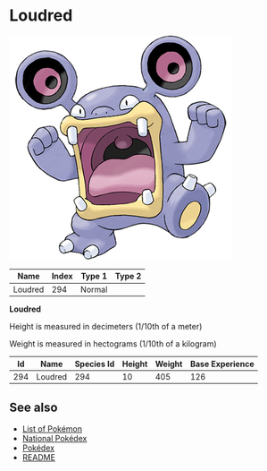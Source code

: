 # Loudred


![Loudred](images/294.png)

| **Name** | **Index** | **Type 1** | **Type 2** |
|----|----|----|----|
| Loudred | 294 | Normal  |  |

**Loudred** 


Height is measured in decimeters (1/10th of a meter)

Weight is measured in hectograms (1/10th of a kilogram)

| **Id** | **Name** | **Species Id** | **Height** | **Weight** | **Base Experience** |
|--------|----------|----------------|------------|------------|---------------------|
| 294 | Loudred | 294 | 10 | 405 | 126 |


## See also

- [List of Pokémon](../pokemon.md)
- [National Pokédex](../national_pokedex.md)
- [Pokédex](../pokedex.md)
- [README](../README.md)
